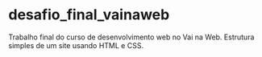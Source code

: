 # desafio_final_vainaweb
Trabalho final do curso de desenvolvimento web no Vai na Web.
Estrutura simples de um site usando HTML e CSS.
